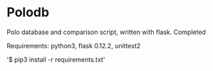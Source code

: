 # Polodb
Polo database and comparison script, written with flask. Completed


Requirements: python3, flask 0.12.2, unittest2
    
    
    
'$ pip3 install -r requirements.txt'
